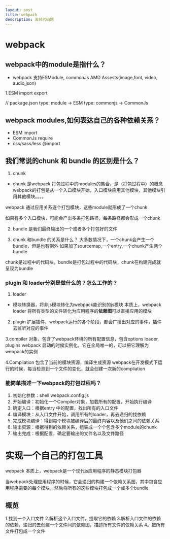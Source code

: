 ```yaml
---
layout: post
title: webpack
description: 高频代码题
---
```


# webpack

## webpack中的module是指什么？

* webpack 支持ESModule, commonJs AMD Assests(image,font, video, audio,json)

1.ESM
import export

// package.json
type: module -> ESM
type: commonjs -> CommonJs

## webpack modules,如何表达自己的各种依赖关系？
* ESM import 
* CommonJs require
* css/sass/less @import

## 我们常说的chunk 和 bundle 的区别是什么？
1. chunk 
- chunk 是webpack 打包过程中的modules的集合，是（打包过程中）的概念
webpack的打包是从一个入口模块开始，入口模块应用其他模块，其他模块引用其他模块。。。。

webpack 通过应用关系逐个打包模块，这些module就形成了一个chunk

如果有多个入口模块，可能会产出多条打包路径，每条路径都会形成一个chunk

2. bundle
是我们最终输出的一个或者多个打包好的文件

3. chunk 和bundle 的关系是什么？
大多数情况下，一个chunk会产生一个bundle，但是也有例外
如果加了sourcemap,一个entry,一个chunk产生两个bundle

chunk是过程中的代码块，bundle是打包过程中的代码块，chunk在构建完成就呈现为bundle

### plugin 和 loader分别是做什么的？怎么工作的？

1. loader
- 模块转换器，将非js模块转化为webpack能识别的js模块
本质上，webpack loader 将所有类型的文件转化为应用程序的**依赖图**可以直接应用的模块

2. plugin
扩展插件，webpack运行的各个阶段，都会广播出对应的事件，插件去监听对应的事件

3.compiler
对象，包含了webpack环境的所有配置信息，包含options loader, plugins
webpack 启动的时候实例化，它在全局唯一的，可以把它理解为webpack的实例

4.Compliation
包含了当前的模块资源，编译生成资源
webpack在开发模式下运行的时候，每当检测到一个文件的变化，就会创建一次新的compliation

### 能简单描述一下webpack的打包过程吗？

1. 初始化参数：shell webpack.config.js
2. 开始编译：初始化一个Compiler对象，加载所有的配置，开始执行编译
3. 确定入口：根据entry 中的配置，找出所有的入口文件
4. 编译模块：从入口文件开始，调用所有的loader，再去递归的找依赖
5. 完成模块编译：得到每个模块被编译后的最终内容以及他们之间的依赖关系
6. 输出资源：根据得到的依赖关系，组装成一个个包含多个module的chunk
7. 输出完成：根据配置，确定要输出的文件名以及文件路径

# 实现一个自己的打包工具
webpack
本质上，webpack是一个现代js应用程序的静态模块打包器

当webpack处理应用程序的时候，它会递归的构建一个依赖关系图，其中包含应用程序需要的每个模块，然后将所有的这些模块打包成一个或多个bundle


## 概览

1.找到一个入口文件
2.解析这个入口文件，提取它的依赖
3.解析入口文件的依赖的依赖，递归的去创建一个文件间的依赖图，描述所有文件的依赖关系
4。把所有文件打包成一个文件



